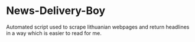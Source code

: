 # News-Delivery-Boy
Automated script used to scrape lithuanian webpages and return headlines in a way which is easier to read for me.
